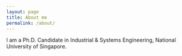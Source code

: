 ```yaml
---
layout: page
title: About me
permalink: /about/
---
```


I am a Ph.D. Candidate in Industrial & Systems Engineering, National University of Singapore.
